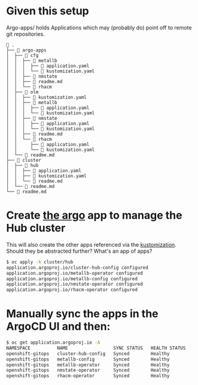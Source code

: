 # Given this setup

Argo-apps/ holds Applications which may (probably do) point off to remote git repositories.

```
 .
├──  argo-apps
│  ├──  cfg
│  │  ├──  metallb
│  │  │  ├──  application.yaml
│  │  │  └──  kustomization.yaml
│  │  ├──  nmstate
│  │  ├──  readme.md
│  │  └──  rhacm
│  ├──  olm
│  │  ├──  kustomization.yaml
│  │  ├──  metallb
│  │  │  ├──  application.yaml
│  │  │  └──  kustomization.yaml
│  │  ├──  nmstate
│  │  │  ├──  application.yaml
│  │  │  └──  kustomization.yaml
│  │  ├──  readme.md
│  │  └──  rhacm
│  │     ├──  application.yaml
│  │     └──  kustomization.yaml
│  └──  readme.md
├──  cluster
│  ├──  hub
│  │  ├──  application.yaml
│  │  ├──  kustomization.yaml
│  │  └──  readme.md
│  └──  readme.md
└──  readme.md
```

# Create [the argo](cluster/hub/application.yaml) app to manage the Hub cluster 

This will also create the other apps referenced via the [kustomization](cluster/hub/kustomization.yaml). Should they be abstracted further? What's an app of apps?

```bash
$ oc apply -k cluster/hub
application.argoproj.io/cluster-hub-config configured
application.argoproj.io/metallb-operator configured
application.argoproj.io/metallb-config configured
application.argoproj.io/nmstate-operator configured
application.argoproj.io/rhacm-operator configured
```

# Manually sync the apps in the ArgoCD UI and then:

```bash
$ oc get application.argoproj.io -A
NAMESPACE          NAME                 SYNC STATUS   HEALTH STATUS
openshift-gitops   cluster-hub-config   Synced        Healthy
openshift-gitops   metallb-config       Synced        Healthy
openshift-gitops   metallb-operator     Synced        Healthy
openshift-gitops   nmstate-operator     Synced        Healthy
openshift-gitops   rhacm-operator       Synced        Healthy
```

